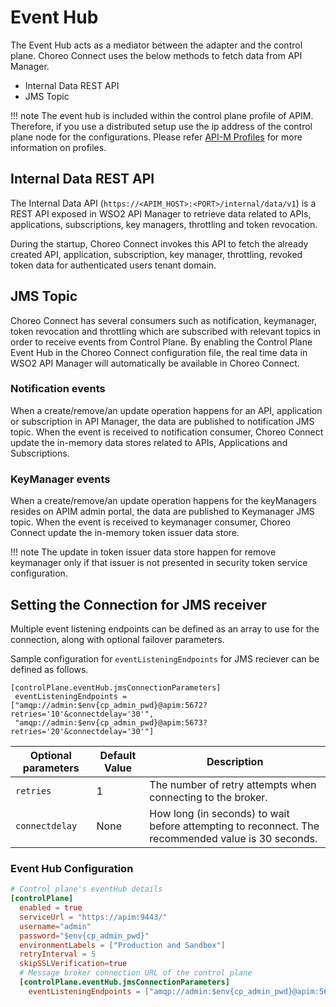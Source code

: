 # Event Hub

The Event Hub acts as a mediator between the adapter and the control plane. Choreo Connect uses the below methods to fetch data from API Manager.

- Internal Data REST API
- JMS Topic

!!! note
    The event hub is included within the control plane profile of APIM. Therefore, if you use a distributed setup use the ip address of the control plane node for the configurations. Please refer [API-M Profiles]({{base_path}}/install-and-setup/setup/distributed-deployment/product-profiles) for more information on profiles.

## Internal Data REST API

The Internal Data API (```https://<APIM_HOST>:<PORT>/internal/data/v1```) is a REST API exposed in WSO2 API Manager to retrieve data related to APIs, applications, subscriptions, key managers, throttling and token revocation. 

During the startup, Choreo Connect invokes this API to fetch the already created API, application, subscription, key manager, throttling, revoked token data for authenticated users tenant domain.

## JMS Topic

Choreo Connect has several consumers such as notification, keymanager, token revocation and throttling which are subscribed with relevant topics in order to receive events from 
Control Plane. By enabling the Control Plane Event Hub in the Choreo Connect configuration file,
the real time data in WSO2 API Manager will automatically be available in Choreo Connect.

### Notification events
When a create/remove/an update operation happens for an API, application or subscription in API Manager, the data are published to notification JMS topic. When the event is received to notification consumer, Choreo Connect update the in-memory data stores related to APIs, Applications and Subscriptions.

### KeyManager events
When a create/remove/an update operation happens for the keyManagers resides on APIM admin portal, the data are published to Keymanager JMS topic. When the event is received to keymanager consumer, Choreo Connect update the in-memory token issuer data store. 

!!! note
    The update in token issuer data store happen for remove keymanager only if that issuer is not presented in security token service configuration.


## Setting the Connection for JMS receiver

Multiple event listening endpoints can be defined as an array to use for the connection, along with optional failover parameters. 

Sample configuration for `eventListeningEndpoints` for JMS reciever can be defined as follows.
```
[controlPlane.eventHub.jmsConnectionParameters]
 eventListeningEndpoints = ["amqp://admin:$env{cp_admin_pwd}@apim:5672?retries='10'&connectdelay='30'",
 "amqp://admin:$env{cp_admin_pwd}@apim:5673?retries='20'&connectdelay='30'"]
```

| Optional parameters| Default Value| Description|
|-----------|-----------|----------|
|`retries`  | 1 |The number of retry attempts when connecting to the broker.|
|`connectdelay`  | None | How long (in seconds) to wait before attempting to reconnect. The recommended value is 30 seconds.|


### Event Hub Configuration

``` toml
# Control plane's eventHub details
[controlPlane]
  enabled = true
  serviceUrl = "https://apim:9443/"
  username="admin"
  password="$env{cp_admin_pwd}"
  environmentLabels = ["Production and Sandbox"]
  retryInterval = 5
  skipSSLVerification=true
  # Message broker connection URL of the control plane
  [controlPlane.eventHub.jmsConnectionParameters]
    eventListeningEndpoints = ["amqp://admin:$env{cp_admin_pwd}@apim:5672?retries='5'&connectdelay='30'"]

```
